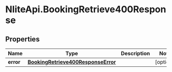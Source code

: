 # NliteApi.BookingRetrieve400Response

## Properties

Name | Type | Description | Notes
------------ | ------------- | ------------- | -------------
**error** | [**BookingRetrieve400ResponseError**](BookingRetrieve400ResponseError.md) |  | [optional] 



